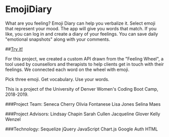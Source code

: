 # EmojiDiary

What are you feeling? Emoji Diary can help you verbalize it. Select emoji that represent your mood. The app will give you words that match. If you like, you can log in and create a diary of your feelings. You can save daily "emotional snapshots" along with your comments.

##[Try it!](https://protected-shore-68318.herokuapp.com/)

For this project, we created a custom API drawn from the "Feeling Wheel", a tool used by counsellors and therapists to help clients get in touch with their feelings. We connected each word on the wheel with emoji.

Pick three emoji. Get vocabulary. Use your words.

This is a project of the University of Denver Women's Coding Boot Camp, 2018-2019.

###Project Team:
Seneca Cherry
Olivia Fontanese
Lisa Jones
Selina Maes

###Project Advisors:
Lindsay Chapin
Sarah Cullen
Jacqueline Glover
Kelly Wenzel

###Technology:
Sequelize
jQuery
JavaScript
Chart.js
Google Auth
HTML





